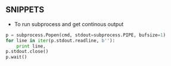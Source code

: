 ## SNIPPETS

- To run subprocess and get continous output
```python
p = subprocess.Popen(cmd, stdout=subprocess.PIPE, bufsize=1)
for line in iter(p.stdout.readline, b''):
    print line,
p.stdout.close()
p.wait()
```